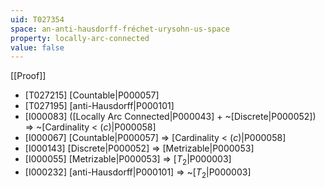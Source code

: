 ```yaml
---
uid: T027354
space: an-anti-hausdorff-fréchet-urysohn-us-space
property: locally-arc-connected
value: false
---
```

[[Proof]]

* [T027215] [Countable|P000057]
* [T027195] [anti-Hausdorff|P000101]
* [I000083] ([Locally Arc Connected|P000043] + ~[Discrete|P000052]) => ~[Cardinality < $\mathfrak(c)$|P000058]
* [I000067] [Countable|P000057] => [Cardinality < $\mathfrak(c)$|P000058]
* [I000143] [Discrete|P000052] => [Metrizable|P000053]
* [I000055] [Metrizable|P000053] => [$T_2$|P000003]
* [I000232] [anti-Hausdorff|P000101] => ~[$T_2$|P000003]

